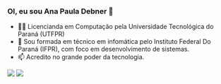 ### OI, eu sou Ana Paula Debner 👋
- 👩‍💻 Licencianda em Computação pela Universidade Tecnológica do Paraná (UTFPR) 
- 🌱 Sou formada em técnico em infomática pelo Instituto Federal Do Paraná (IFPR), com foco em desenvolvimento de sistemas.      
- 📫 Acredito no grande poder da tecnologia.

 
<div> 
  <a href="https://instagram.com/anadebner" target="_blank"><img src="https://img.shields.io/badge/-Instagram-%23E4405F?style=for-the-badge&logo=instagram&logoColor=white" target="_blank"></a>
  <a href = "mailto:anapdebner21@gmail.com"><img src="https://img.shields.io/badge/-Gmail-%23333?style=for-the-badge&logo=gmail&logoColor=white" target="_blank"></a>


</div>
